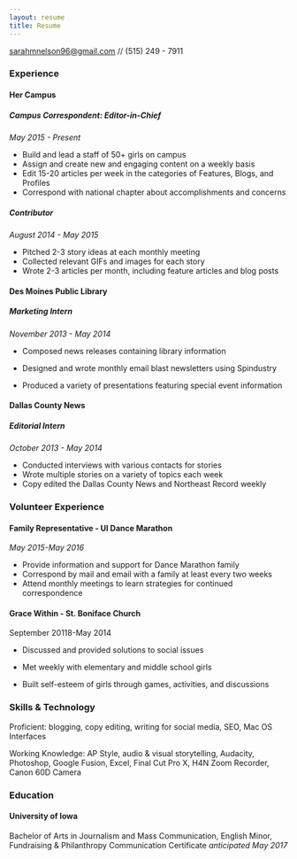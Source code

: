 ```yaml
---
layout: resume
title: Resume
---
```

[sarahmnelson96@gmail.com](mailto:sarahmnelson96@gmail.com) // (515) 249 - 7911

### Experience

#### Her Campus

##### Campus Correspondent: Editor-in-Chief 
*May 2015 - Present*

* Build and lead a staff of 50+ girls on campus
* Assign and create new and engaging content on a weekly basis
* Edit 15-20 articles per week in the categories of Features, Blogs, and Profiles
* Correspond with national chapter about accomplishments and concerns

##### Contributor 

*August 2014 - May 2015*
   
* Pitched 2-3 story ideas at each monthly meeting
* Collected relevant GIFs and images for each story
* Wrote 2-3 articles per month, including feature articles and blog posts


#### Des Moines Public Library

##### Marketing Intern 
*November 2013 - May 2014*
   
* Composed news releases containing library information
   
* Designed and wrote monthly email blast newsletters using Spindustry
   
* Produced a variety of presentations featuring special event information


#### Dallas County News
##### Editorial Intern 
*October 2013 - May 2014*

* Conducted interviews with various contacts for stories
* Wrote multiple stories on a variety of topics each week
* Copy edited the Dallas County News and Northeast Record weekly


### Volunteer Experience

#### Family Representative - UI Dance Marathon
*May 2015-May 2016*

* Provide information and support for Dance Marathon family
* Correspond by mail and email with a family at least every two weeks
* Attend monthly meetings to learn strategies for continued correspondence


#### Grace Within - St. Boniface Church
September 20118-May 2014

* Discussed and provided solutions to social issues
   
* Met weekly with elementary and middle school girls
   
* Built self-esteem of girls through games, activities, and discussions

### Skills & Technology

Proficient: blogging, copy editing, writing for social media, SEO, Mac OS Interfaces

Working Knowledge: AP Style, audio & visual storytelling, Audacity, Photoshop, Google Fusion, Excel, Final Cut Pro X, H4N Zoom Recorder, Canon 60D Camera

### Education
#### University of Iowa

Bachelor of Arts in Journalism and Mass Communication, English Minor, Fundraising & Philanthropy Communication Certificate *anticipated May 2017* 
